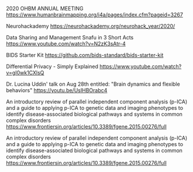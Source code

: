 
2020 OHBM ANNUAL MEETING
https://www.humanbrainmapping.org/i4a/pages/index.cfm?pageid=3267

Neurohackademy
https://neurohackademy.org/neurohack_year/2020/

Data Sharing and Management Snafu in 3 Short Acts
https://www.youtube.com/watch?v=N2zK3sAtr-4

BIDS Starter Kit
https://github.com/bids-standard/bids-starter-kit

Differential Privacy - Simply Explained
https://www.youtube.com/watch?v=gI0wk1CXlsQ

Dr. Lucina Uddin' talk on Aug 28th entitled: "Brain dynamics and flexible behaviors"
https://youtu.be/UsIHBOrabc4

An introductory review of parallel independent component analysis (p-ICA) and a guide to applying p-ICA to genetic data and imaging phenotypes to identify disease-associated biological pathways and systems in common complex disorders
https://www.frontiersin.org/articles/10.3389/fgene.2015.00276/full

An introductory review of parallel independent component analysis (p-ICA) and a guide to applying p-ICA to genetic data and imaging phenotypes to identify disease-associated biological pathways and systems in common complex disorders
https://www.frontiersin.org/articles/10.3389/fgene.2015.00276/full










